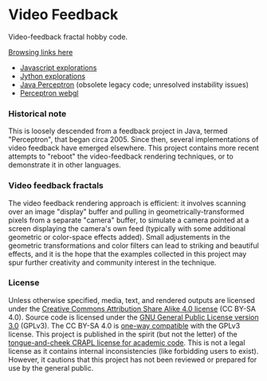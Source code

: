 # Video Feedback

Video-feedback fractal hobby code.

[Browsing links here](https://michaelerule.github.io/videofeedback/)

 - [Javascript explorations](https://michaelerule.github.io/videofeedback/Projects/Javascript/cpu/Perceptron%20(Javascript,%20no%20hardware%20acceleration,%20incomplete)/index.html)
 - [Jython explorations](https://michaelerule.github.io/videofeedback/Projects/Jython/index.html)
 - [Java Perceptron](https://michaelerule.github.io/videofeedback/Projects/Java/index.html) (obsolete legacy code; unresolved instability issues)
 - [Perceptron webgl](https://michaelerule.github.io/videofeedback/Projects/Javascript/webgl/index.html)
 
### Historical note

This is loosely descended from a feedback project in Java, termed "Perceptron", that began circa 2005. Since then, several implementations of video feedback have emerged elsewhere. This project contains more recent attempts to "reboot" the video-feedback rendering techniques, or to demonstrate it in other languages.

### Video feedback fractals

The video feedback rendering approach is efficient: it involves scanning over an image "display" buffer and pulling in geometrically-transformed pixels from a separate "camera" buffer, to simulate a camera pointed at a screen displaying the camera's own feed (typically with some additional geometric or color-space effects added). Small adjustements in the geometric transformations and color filters can lead to striking and beautiful effects, and it is the hope that the examples collected in this project may spur further creativity and community interest in the technique.

### License

Unless otherwise specified, media, text, and rendered outputs are licensed under the [Creative Commons Attribution Share Alike 4.0 license](https://choosealicense.com/licenses/cc-by-sa-4.0/) (CC BY-SA 4.0). Source code is licensed under the [GNU General Public License version 3.0](https://www.gnu.org/copyleft/gpl.html) (GPLv3). The CC BY-SA 4.0 is [one-way compatible](https://creativecommons.org/compatiblelicenses) with the GPLv3 license. 
This project is published in the spirit (but not the letter) of the [tongue-and-cheek CRAPL license for academic code](http://matt.might.net/articles/crapl/CRAPL-LICENSE.txt). This is not a legal license as it contains internal inconsistencies (like forbidding users to exist). However, it cautions that this project has not been reviewed or prepared for use by the general public.




